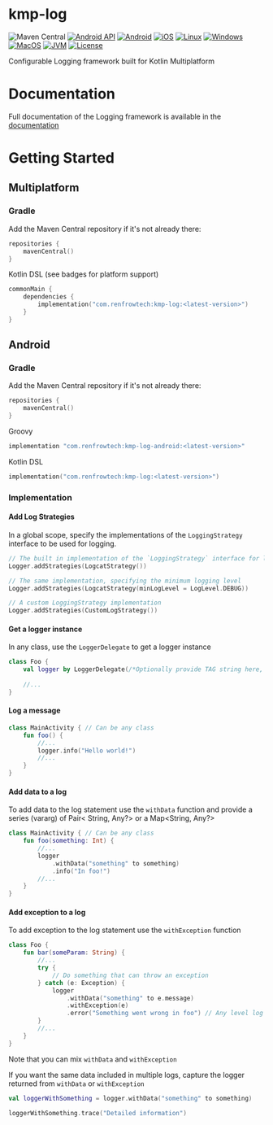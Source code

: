 # kmp-log

![Maven Central](https://img.shields.io/maven-central/v/com.renfrowtech/kmp-log)
[![Android API](https://img.shields.io/badge/Android%20API-21%2B-green.svg)](https://android-arsenal.com/api?level=23)
[![Android](https://img.shields.io/badge/Android-Alpha-orange.svg?logo=android&logoColor=white&labelColor=brightgreen)]()
[![iOS](https://img.shields.io/badge/iOS-Coming%20Soon-orange.svg?logo=apple&logoColor=white&labelColor=blue)]()
[![Linux](https://img.shields.io/badge/Linux-Coming%20Soon-red.svg?logo=linux&logoColor=white&labelColor=orange)]()
[![Windows](https://img.shields.io/badge/Windows-Coming%20Soon-red.svg?logo=windows&logoColor=white&labelColor=purple)]()
[![MacOS](https://img.shields.io/badge/MacOS-Coming%20Soon-red.svg?logo=apple&logoColor=white&labelColor=darkblue)]()
[![JVM](https://img.shields.io/badge/JVM-Coming%20Soon-red.svg?logo=coffeescript&logoColor=white&labelColor=darkred)]()
[![License](https://img.shields.io/badge/License-Apache%202.0-lightgrey.svg)](https://opensource.org/licenses/Apache-2.0)

Configurable Logging framework built for Kotlin Multiplatform

# Documentation

Full documentation of the Logging framework is available in the [documentation](docs/index.md)

# Getting Started

## Multiplatform

### Gradle

Add the Maven Central repository if it's not already there:

```kotlin
repositories {
    mavenCentral()
}
```

Kotlin DSL (see badges for platform support)

```kotlin
commonMain {
    dependencies {
        implementation("com.renfrowtech:kmp-log:<latest-version>")
    }
}
```

## Android

### Gradle

Add the Maven Central repository if it's not already there:

```kotlin
repositories {
    mavenCentral()
}
```

Groovy

``` groovy
implementation "com.renfrowtech:kmp-log-android:<latest-version>"
```

Kotlin DSL

```kotlin
implementation("com.renfrowtech:kmp-log:<latest-version>")
```

### Implementation

#### Add Log Strategies

In a global scope, specify the implementations of the `LoggingStrategy` interface to be used for
logging.

```kotlin
// The built in implementation of the `LoggingStrategy` interface for logging to Logcat 
Logger.addStrategies(LogcatStrategy())

// The same implementation, specifying the minimum logging level
Logger.addStrategies(LogcatStrategy(minLogLevel = LogLevel.DEBUG))

// A custom LoggingStrategy implementation
Logger.addStrategies(CustomLogStrategy())
```

#### Get a logger instance

In any class, use the `LoggerDelegate` to get a logger instance

```kotlin
class Foo {
    val logger by LoggerDelegate(/*Optionally provide TAG string here, otherwise it will be derived from the class name*/)
    
    //...
}
```

#### Log a message

```kotlin
class MainActivity { // Can be any class
    fun foo() {
        //...
        logger.info("Hello world!")
        //...
    }
}
```

#### Add data to a log

To add data to the log statement use the `withData` function and provide a series (vararg) of Pair<
String, Any?> or a Map<String, Any?>

```kotlin
class MainActivity { // Can be any class
    fun foo(something: Int) {
        //...
        logger
            .withData("something" to something)
            .info("In foo!")
        //...
    }
}
```

#### Add exception to a log

To add exception to the log statement use the `withException` function

```kotlin
class Foo {
    fun bar(someParam: String) {
        //...
        try {
            // Do something that can throw an exception
        } catch (e: Exception) {
            logger
                .withData("something" to e.message)
                .withException(e)
                .error("Something went wrong in foo") // Any level log is ok here
        }
        //...
    }
}
```

Note that you can mix `withData` and `withException`

If you want the same data included in multiple logs, capture the logger returned from `withData`
or `withException`

```kotlin
val loggerWithSomething = logger.withData("something" to something)

loggerWithSomething.trace("Detailed information")
```

###